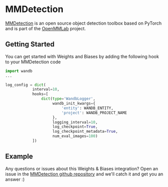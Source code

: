 # MMDetection

[MMDetection](https://github.com/open-mmlab/mmdetection/) is an open source object detection toolbox based on PyTorch and is part of the [OpenMMLab](https://openmmlab.com/) project.

## Getting Started

You can get started with Weights and Biases by adding the following hook to your  MMDetection code

```python
import wandb
...

log_config = dict(
            interval=10,
            hooks=[
                dict(type='WandbLogger',
                     wandb_init_kwargs={
                         'entity': WANDB_ENTITY,
                         'project': WANDB_PROJECT_NAME
                     },
                     logging_interval=10,
                     log_checkpoint=True,
                     log_checkpoint_metadata=True,
                     num_eval_images=100)
            ])
```

## Example

Any questions or issues about this Weights & Biases integration? Open an issue in the [MMDetection github repository](https://github.com/open-mmlab/mmdetection) and we'll catch it and get you an answer :)
